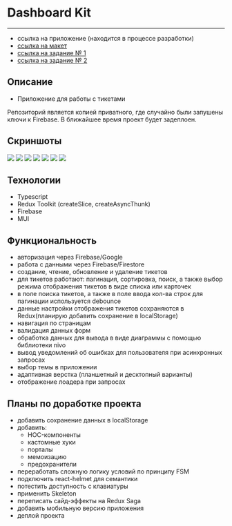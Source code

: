 # Dashboard Kit
***
- ссылка на приложение (находится в процессе разработки)
- [ссылка на макет](https://www.figma.com/file/mK4nf7Y0sBpQ9EpNOsBjHL/Figma-Admin-Dashboard-UI-Kit-(Free)-(Copy)?node-id=0%3A1)
- [ссылка на задание № 1](https://disk.yandex.ru/i/cZXOoG1fUWSdqw)
- [ссылка на задание № 2](https://disk.yandex.ru/i/Ehe_U5OPnJfaCw)

## Описание
- Приложение для работы с тикетами

Репозиторий является копией приватного, где случайно были запушены ключи к Firebase. В ближайшее время проект будет задеплоен.

## Скриншоты
![](https://github.com/NikolayMishaev/dashboard_kit/raw/master/src/images/readme/01.jpg)
![](https://github.com/NikolayMishaev/dashboard_kit/raw/master/src/images/readme/02.jpg)
![](https://github.com/NikolayMishaev/dashboard_kit/raw/master/src/images/readme/03.jpg)
![](https://github.com/NikolayMishaev/dashboard_kit/raw/master/src/images/readme/04.jpg)
![](https://github.com/NikolayMishaev/dashboard_kit/raw/master/src/images/readme/05.jpg)
![](https://github.com/NikolayMishaev/dashboard_kit/raw/master/src/images/readme/06.jpg)
![](https://github.com/NikolayMishaev/dashboard_kit/raw/master/src/images/readme/07.jpg)

## Технологии
  - Typescript
  - Redux Toolkit (createSlice, createAsyncThunk)
  - Firebase
  - MUI

## Функциональность
- авторизация через Firebase/Google
- работа с данными через Firebase/Firestore
- создание, чтение, обновление и удаление тикетов
- для тикетов работают: пагинация, сортировка, поиск, а также выбор режима отображения тикетов в виде списка или карточек
- в поле поиска тикетов, а также в поле ввода кол-ва строк для пагинации используется debounce
- данные настройки отображения тикетов сохраняются в Redux(планирую добавить сохранение в localStorage)
- навигация по страницам
- валидация данных форм
- обработка данных для вывода в виде диаграммы с помощью библиотеки nivo
- вывод уведомлений об ошибках для пользователя при асинхронных запросах
- выбор темы в приложении
- адаптивная верстка (планшетный и десктопный варианты)
- отображение лоадера при запросах

## Планы по доработке проекта
- добавить сохранение данных в localStorage
- добавить: 
  - HOC-компоненты
  - кастомные хуки
  - порталы
  - мемоизацию
  - предохранители
- переработать сложную логику условий по принципу FSM
- подключить react-helmet для семантики
- потестить доступность с клавиатуры
- применить Skeleton
- переписать сайд-эффекты на Redux Saga
- добавить мобильную версию приложения
- деплой проекта
